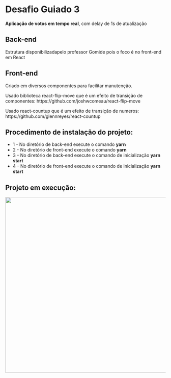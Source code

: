 <h1>Desafio Guiado 3</h1>
<p>
  <strong>Aplicação de votos em tempo real</strong>, com delay de 1s de
  atualização
</p>

<h2>Back-end</h2>
<p>
  Estrutura disponibilizadapelo professor Gomide pois o foco é no front-end em
  React
</p>

<h2>Front-end</h2>
<p>Criado em diversos componentes para facilitar manutenção.</p>
<p>
  Usado biblioteca react-flip-move que é um efeito de transição de componentes:
  <href>https://github.com/joshwcomeau/react-flip-move</href>
</p>
<p>
  Usado react-countup que é um efeito de transição de numeros:
  <href>https://github.com/glennreyes/react-countup</href>
</p>

<h2>Procedimento de instalação do projeto:</h2>
<ul>
  <li>1 - No diretório de back-end execute o comando <strong>yarn</strong></li>
  <li>2 - No diretório de front-end execute o comando <strong>yarn</strong></li>
  <li>3 - No diretório de back-end execute o comando de inicialização <strong>yarn start</strong></li>
  <li>4 - No diretório de front-end execute o comando de inicialização <strong>yarn start</strong></li>
</ul>

<h2>Projeto em execução:</h2>
<img
  src="https://user-images.githubusercontent.com/31490903/85227350-48325f00-b3b3-11ea-8cb3-7beddde805a7.gif" width="563" height="551"
/>
